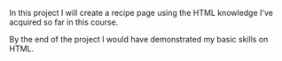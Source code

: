 In this project I will create a recipe page using the HTML knowledge I've acquired so far in this course.

By the end of the project I would have demonstrated my basic skills on HTML.
